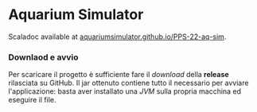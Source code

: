 # Aquarium Simulator
Scaladoc available at [aquariumsimulator.github.io/PPS-22-aq-sim](https://aquariumsimulator.github.io/PPS-22-aq-sim/).

### Downlaod e avvio
Per scaricare il progetto è sufficiente fare il *download* della **release** rilasciata su GitHub.
Il jar ottenuto contiene tutto il necessario per avviare l'applicazione: basta aver installato una *JVM* sulla propria macchina ed eseguire il file.